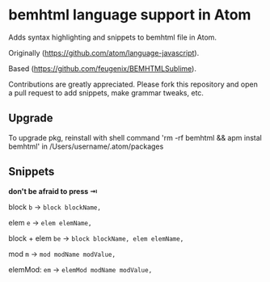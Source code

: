# bemhtml language support in Atom

Adds syntax highlighting and snippets to bemhtml file in Atom.

Originally (https://github.com/atom/language-javascript).

Based (https://github.com/feugenix/BEMHTMLSublime).

Contributions are greatly appreciated. Please fork this repository and open a
pull request to add snippets, make grammar tweaks, etc.

## Upgrade

To upgrade pkg, reinstall with shell command 'rm -rf bemhtml && apm instal bemhtml' in /Users/username/.atom/packages

## Snippets
**don't be afraid to press ⇥**

block
    `b` -> `block blockName,`

elem
    `e` -> `elem elemName,`

block + elem
    `be` -> `block blockName, elem elemName,`

mod
    `m` -> `mod modName modValue,`

elemMod:
    `em` -> `elemMod modName modValue,`
